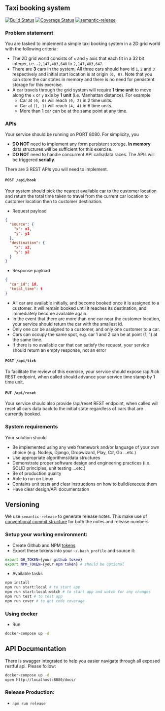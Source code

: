 ## Taxi booking system
[![Build Status](https://travis-ci.org/immanuel192/ts-taxi-booking-system.svg?branch=master)](https://travis-ci.org/immanuel192/ts-taxi-booking-system)
[![Coverage Status](https://coveralls.io/repos/github/immanuel192/ts-taxi-booking-system/badge.svg?branch=master&t=1)](https://coveralls.io/github/immanuel192/ts-taxi-booking-system?branch=master)
[![semantic-release](https://img.shields.io/badge/%20%20%F0%9F%93%A6%F0%9F%9A%80-semantic--release-e10079.svg)](https://travis-ci.org/immanuel192/nest-todo)

### Problem statememt
You are tasked to implement a simple taxi booking system in a 2D grid world with the following criteria:

- The 2D grid world consists of `x` and `y` axis that each fit in a 32 bit integer, i.e. `-2,147,483,648` to `2,147,483,647`.
- There are **3** cars in the system, All three cars should have id `1`, `2` and `3` respectively and initial start location is at origin `(0, 0)`. Note that you can store the car states in memory and there is no need for persistent storage for this exercise.
- A car travels through the grid system will require **1 time unit** to move along the `x` or `y` axis by **1 unit** (i.e. Manhattan distance). For example
    - Car at `(0, 0)` will reach `(0, 2)` in 2 time units.
    - Car at `(1, 1)` will reach `(4, 4)` in 6 time units.
    - More than 1 car can be at the same point at any time.

### APIs

Your service should be running on PORT 8080. For simplicity, you

- **DO NOT** need to implement any form persistent storage. **In memory** data structures will be sufficient for this exercise.
- **DO NOT** need to handle concurrent API calls/data races. The APIs will be triggered **serially**.

There are 3 REST APIs you will need to implement.

#### `POST /api/book`

Your system should pick the nearest available car to the customer location and return the total time taken to travel from the current car location to customer location then to customer destination.

- Request payload
```json
{
  "source": {
    "x": x1,
    "y": y1
  },
  "destination": {
    "x": x2,
    "y": y2
  }
}
```

- Response payload
```json
{
  "car_id": id,
  "total_time": t
}
```
- All car are available initially, and become booked once it is assigned to a customer. It will remain booked until it reaches its destination, and immediately become available again.
- In the event that there are more than one car near the customer location, your service should return the car with the smallest id.
- Only one car be assigned to a customer, and only one customer to a car.
- Cars can occupy the same spot, e.g. car 1 and 2 can be at point (1, 1) at the same time.
- If there is no available car that can satisfy the request, your service should return an empty response, not an error

#### `POST /api/tick`

To facilitate the review of this exercise, your service should expose /api/tick REST endpoint, when called should advance your service time stamp by 1 time unit.

#### `PUT /api/reset` 
Your service should also provide /api/reset REST endpoint, when called will reset all cars data back to the initial state regardless of cars that are currently booked.


### System requirements
Your solution should

- Be implemented using any web framework and/or language of your own choice (e.g. Nodejs, Django, Dropwizard, Play, C#, Go ...etc.)
- Use appropriate algorithms/data structures
- Demonstrate proper software design and engineering practices (i.e. SOLID principles, unit testing ...etc.)
- Be of production quality
- Able to run on Linux
- Contains unit tests and clear instructions on how to build/execute them
- Have clear design/API documentation

   
## Versioning
We use `semantic-release` to generate release notes. This make use of [conventional commit structure](https://www.conventionalcommits.org/en/v1.0.0-beta.4/) for both the notes and release numbers.


### Setup your working environment:
- Create Github and NPM [tokens](https://github.com/immanuel192/semantic-release-sample)
- Export these tokens into your `~/.bash_profile` and source it:
```sh
export GH_TOKEN={your github token}
export NPM_TOKEN={your npm token} # should be optional
```
- Available tasks
```sh
npm install
npm run start:local # to start app
npm run start:local:watch # to start app and watch for any changes
npm run test # to test app
npm run cover # to get code coverage
```

### Using docker
- Run
```sh
docker-compose up -d
```

## API Documentation
There is swagger integrated to help you easier navigate through all exposed restful api. Please follow:
```sh
docker-compose up -d
open http://localhost:8080/docs/
```

### Release Production:
- `npm run release`
